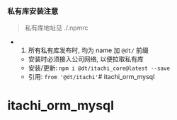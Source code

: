 ### 私有库安装注意
> 私有库地址见 ./.npmrc

* 1. 所有私有库发布时, 均为 name 加 `@dt/` 前缀
  * 安装时必须接入公司网络, 以便拉取私有库
  * 安装/更新: `npm i @dt/itachi_core@latest --save`
  * 引用: `from '@dt/itachi'`# itachi_orm_mysql
# itachi_orm_mysql
